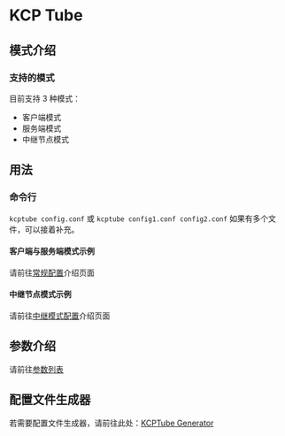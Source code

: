 # KCP Tube

## 模式介绍

### 支持的模式
目前支持 3 种模式：
- 客户端模式
- 服务端模式
- 中继节点模式

## 用法

### 命令行
`kcptube config.conf`
或
`kcptube config1.conf config2.conf`
如果有多个文件，可以接着补充。

#### 客户端与服务端模式示例
请前往[常规配置](client_server_zh-hans.md)介绍页面

#### 中继节点模式示例
请前往[中继模式配置](relay_mode_zh-hans.md)介绍页面

## 参数介绍
请前往[参数列表](parameters_zh-hans.md)

## 配置文件生成器

若需要配置文件生成器，请前往此处：[KCPTube Generator](https://github.com/cnbatch/KCPTubeGenerator)